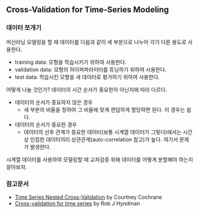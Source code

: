 ## Cross-Validation for Time-Series Modeling ##

### 데이터 쪼개기 ###

머신러닝 모델링을 할 때 데이터를 다음과 같이 세 부분으로 나누어 각기 다른 용도로 사용한다.
  * training data: 모형을 학습시키기 위하여 사용한다.
  * validation data: 모형의 하이퍼파라미터를 튜닝하기 위하여 사용한다.
  * test data: 학습시킨 모형을 새 데이터로 평가하기 위하여 사용한다.
  
어떻게 나눌 것인가? 데이터의 시간 순서가 중요한지 아닌지에 따라 다르다.
  * 데이터의 순서가 중요하지 않은 경우
    * 세 부분의 비율을 정하여 그 비율에 맞게 랜덤하게 할당하면 된다. 이 경우는 쉽다.
  * 데이터의 순서가 중요한 경우
    * 데이터의 선후 관계가 중요한 데이터(보통 시계열 데이터가 그렇다)에서는 시간상 인접한 데이터끼리 상관관계(auto-correlation 참고)가 높다. 여기서 문제가 발생한다.

시계열 데이터를 사용하여 모델링할 때 교차검증 위해 데이터를 어떻게 분할해야 하는지 알아보자.

### 참고문서 ###
  * [Time Series Nested Cross-Validation](https://towardsdatascience.com/time-series-nested-cross-validation-76adba623eb9) by Courtney Cochrane
  * [Cross-validation for time series](https://robjhyndman.com/hyndsight/tscv/) by Rob J Hyndman


